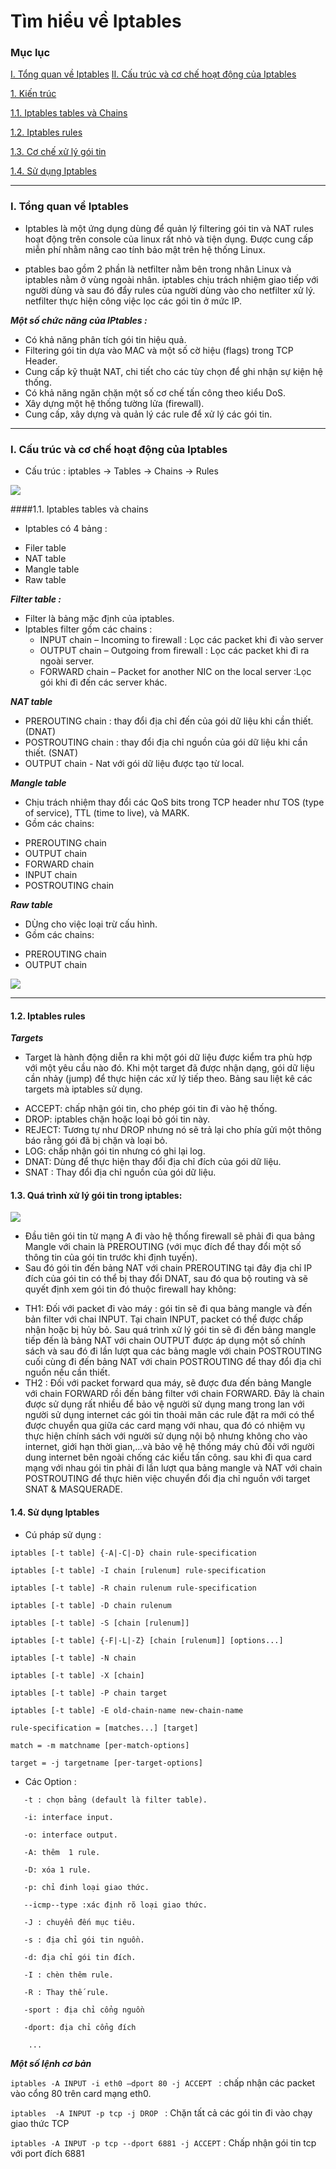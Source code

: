 # Tìm hiểu về Iptables
### Mục lục


[I. Tổng quan về Iptables](#about-iptables)
[II. Cấu trúc và cơ chế hoạt động của Iptables](#cautruc-iptables)

  [1. Kiến trúc](#kien-truc)
  
  [1.1. Iptables tables và Chains](#iptables-chains)
  
  [1.2. Iptables rules](#iptables-rules)
  
  [1.3. Cơ chế xử lý gói tin](#co-che-iptables)  
  
  [1.4. Sử dụng Iptables](#using-iptables)
  
---
  
### <a name="about-iptables"></a> I. Tổng quan về Iptables

- Iptables là một ứng dụng dùng để quản lý filtering gói tin và NAT rules hoạt động trên console của linux rất nhỏ và tiện dụng. Được cung cấp miễn phí nhằm nâng cao tính bảo mật trên hệ thống Linux.

- ptables bao gồm 2 phần là netfilter nằm bên trong nhân Linux và iptables nằm ở vùng ngoài nhân. iptables chịu trách nhiệm giao tiếp với người dùng và sau đó đẩy rules của người dùng vào cho netfilter xử lý. netfilter thực hiện công việc lọc các gói tin ở mức IP. 

***Một số chức năng của IPtables :***

- Có khả năng phân tích gói tin hiệu quả.
- Filtering gói tin dựa vào MAC và một số cờ hiệu (flags) trong TCP Header.
- Cung cấp kỹ thuật NAT, chi tiết cho các tùy chọn để ghi nhận sự kiện hệ thống.
- Có khả năng ngăn chặn một số cơ chế tấn công theo kiểu DoS.
- Xây dựng một hệ thống tường lửa (firewall).
- Cung cấp, xây dựng và quản lý các rule để xử lý các gói tin.

---

### <a name="cautruc-iptables"></a> I. Cấu trúc và cơ chế hoạt động của Iptables
  
 - Cấu trúc  : iptables -> Tables -> Chains -> Rules 
 
 ![](images/structure.png)
  
####<a name="iptables-chains"></a>1.1. Iptables tables và chains

- Iptables có 4 bảng :
<ul>
<li>Filer table</li>
<li>NAT table</li>
<li>Mangle table</li>
<li>Raw table</li>
</ul>

***Filter table :***
- Filter là bảng mặc định của iptables. 
- Iptables filter gồm các chains :
    + INPUT chain – Incoming to firewall : Lọc các packet khi đi vào server
    + OUTPUT chain – Outgoing from firewall : Lọc các packet khi đi ra ngoài server.  
    + FORWARD chain – Packet for another NIC on the local server :Lọc gói khi đi đến các server khác.
    
***NAT table***
- PREROUTING chain :  thay đổi địa chỉ đến của gói dữ liệu khi cần thiết.(DNAT)
- POSTROUTING chain :  thay đổi địa chỉ nguồn của gói dữ liệu khi cần thiết. (SNAT)
- OUTPUT chain - Nat với gói dữ liệu được tạo từ local.

***Mangle table***
- Chịu trách nhiệm thay đổi các QoS bits trong TCP header như TOS (type of service), TTL (time to live), và MARK.
- Gồm các chains:
+ PREROUTING chain
+ OUTPUT chain
+ FORWARD chain
+ INPUT chain
+ POSTROUTING chain

***Raw table***
- DÙng cho việc loại trừ cấu hình.
- Gồm các chains:
+ PREROUTING chain
+ OUTPUT chain

![](images/iptables-filter-nat-mangle-tables.png)

---

#### <a name="iptables-chains"></a> 1.2. Iptables rules

***Targets***

- Target là hành động diễn ra khi một gói dữ liệu được kiểm tra phù hợp với một yêu cầu nào đó. Khi một target đã được nhận dạng, gói dữ liệu cần nhảy (jump) để thực hiện các xử lý tiếp theo. Bảng sau liệt kê các targets mà iptables sử dụng.
+ ACCEPT: chấp nhận gói tin, cho phép gói tin đi vào hệ thống.
+ DROP: iptables chặn hoặc loại bỏ gói tin này.
+ REJECT: Tương tự như DROP nhưng nó sẽ trả lại cho phía gửi một thông báo rằng gói đã bị chặn và loại bỏ.
+ LOG: chấp nhận gói tin nhưng có ghi lại log.
+ DNAT: Dùng để thực hiện thay đổi địa chỉ đích của gói dữ liệu.
+ SNAT : Thay đổi địa chỉ nguồn của gói dữ liệu.

#### <a name="iptables-chains"></a> 1.3. Quá trình xử lý gói tin trong iptables:

 ![](images/iptables-process.png)

- Đầu tiên gói tin từ mạng A đi vào hệ thống firewall sẽ phải đi qua bảng Mangle với chain là PREROUTING (với mục đích để thay đổi một số thông tin của gói tin trước khi định tuyến).
- Sau đó gói tin đến bảng NAT với chain PREROUTING tại đây địa chỉ IP đích của gói tin có thể bị thay đổi DNAT, sau đó qua bộ routing và sẽ quyết định xem gói tin đó thuộc firewall hay không:

<ul>
<li> TH1:  Đối với packet đi vào máy : gói tin sẽ đi qua bảng mangle và đến bản filter với chai INPUT. Tại chain INPUT, packet có thể được chấp nhận hoặc bị hủy bỏ. Sau quá trình xử lý gói tin sẽ đi đến bảng mangle tiếp đến là bảng NAT với chain OUTPUT được áp dụng một số chính sách và sau đó đi lần lượt qua các bảng magle với chain POSTROUTING cuối cùng đi đến bảng NAT với chain POSTROUTING để thay đổi địa chỉ nguồn nếu cần thiết.
 </li>
 <li>  TH2  : Đối với packet forward qua máy, sẽ được đưa đến bảng Mangle với chain FORWARD rồi đến bảng filter với chain FORWARD. Đây là chain được sử dụng rất nhiều để bảo vệ người sử dụng mang trong lan với người sử dụng internet các gói tin thoải mãn các rule đặt ra mới có thể được chuyển qua giữa các card mạng với nhau, qua đó có nhiệm vụ thực hiện chính sách với người sử dụng nội bộ nhưng không cho vào internet, giới hạn thời gian,...và bảo vệ hệ thống máy chủ đối với người dung internet bên ngoài chống các kiểu tấn công. sau khi đi qua card mạng với nhau gói tin phải đi lần lượt qua bảng mangle và NAT với chain POSTROUTING để thực hiên việc chuyển đổi địa chỉ nguồn với target SNAT & MASQUERADE.
 
</li>
  </ul>
  
#### <a name="using-iptables"></a>1.4. Sử dụng Iptables
  
  - Cú pháp sử dụng :
```
iptables [-t table] {-A|-C|-D} chain rule-specification

iptables [-t table] -I chain [rulenum] rule-specification

iptables [-t table] -R chain rulenum rule-specification

iptables [-t table] -D chain rulenum

iptables [-t table] -S [chain [rulenum]]

iptables [-t table] {-F|-L|-Z} [chain [rulenum]] [options...]

iptables [-t table] -N chain

iptables [-t table] -X [chain]

iptables [-t table] -P chain target

iptables [-t table] -E old-chain-name new-chain-name

rule-specification = [matches...] [target]

match = -m matchname [per-match-options]

target = -j targetname [per-target-options]   
```

- Các Option :
```
   -t : chọn bảng (default là filter table).

   -i: interface input.

   -o: interface output.

   -A: thêm  1 rule.

   -D: xóa 1 rule.

   -p: chỉ đinh loại giao thức.

   --icmp--type :xác định rõ loại giao thức.

   -J : chuyển đến mục tiêu.

   -s : địa chỉ gói tin nguồn.

   -d: địa chỉ gói tin đích.

   -I : chèn thêm rule.

   -R : Thay thế rule.
   
   -sport : địa chỉ cổng nguồn
   
   -dport: địa chỉ cổng đích
   
    ...
```

***Một số lệnh cơ bản***

`iptables -A INPUT -i eth0 –dport 80 -j ACCEPT ` :  chấp nhận các packet vào cổng 80 trên card mạng eth0.

`iptables  -A INPUT -p tcp -j DROP ` :  Chặn tất cả các gói tin đi vào chạy giao thức TCP 

`iptables -A INPUT -p tcp --dport 6881 -j ACCEPT` : Chấp nhận gói tin tcp với port đích 6881
